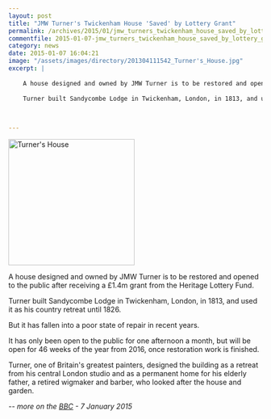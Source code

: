 ```yaml
---
layout: post
title: "JMW Turner's Twickenham House 'Saved' by Lottery Grant"
permalink: /archives/2015/01/jmw_turners_twickenham_house_saved_by_lottery_gran.html
commentfile: 2015-01-07-jmw_turners_twickenham_house_saved_by_lottery_gran
category: news
date: 2015-01-07 16:04:21
image: "/assets/images/directory/201304111542_Turner's_House.jpg"
excerpt: |
    
    A house designed and owned by JMW Turner is to be restored and opened to the public after receiving a &pound;1.4m grant from the Heritage Lottery Fund.
    
    Turner built Sandycombe Lodge in Twickenham, London, in 1813, and used it as his country retreat until 1826.
    
    

---
```


<img src="/assets/images/directory/201304111542_Turner's_House.jpg" alt="Turner's House" class="photo right" width="250" />

A house designed and owned by JMW Turner is to be restored and opened to the public after receiving a £1.4m grant from the Heritage Lottery Fund.

Turner built Sandycombe Lodge in Twickenham, London, in 1813, and used it as his country retreat until 1826.

But it has fallen into a poor state of repair in recent years.

It has only been open to the public for one afternoon a month, but will be open for 46 weeks of the year from 2016, once restoration work is finished.

Turner, one of Britain's greatest painters, designed the building as a retreat from his central London studio and as a permanent home for his elderly father, a retired wigmaker and barber, who looked after the house and garden.

<cite>-- more on the [BBC](http://www.bbc.co.uk/news/entertainment-arts-30708457) - 7 January 2015 </cite>
